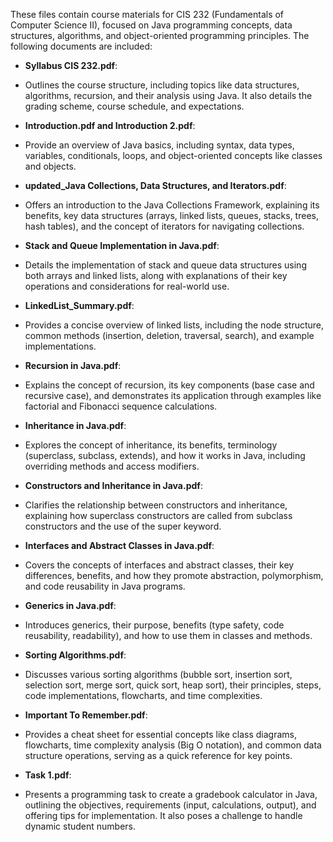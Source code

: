 These files contain course materials for CIS 232 (Fundamentals of Computer Science II), focused on Java programming concepts, data structures, algorithms, and object-oriented programming principles. The following documents are included:

* **Syllabus CIS 232.pdf**: 
- Outlines the course structure, including topics like data structures, algorithms, recursion, and their analysis using Java. It also details the grading scheme, course schedule, and expectations.
* **Introduction.pdf and Introduction 2.pdf**: 
- Provide an overview of Java basics, including syntax, data types, variables, conditionals, loops, and object-oriented concepts like classes and objects.
* **updated_Java Collections, Data Structures, and Iterators.pdf**: 
- Offers an introduction to the Java Collections Framework, explaining its benefits, key data structures (arrays, linked lists, queues, stacks, trees, hash tables), and the concept of iterators for navigating collections.
* **Stack and Queue Implementation in Java.pdf**: 
- Details the implementation of stack and queue data structures using both arrays and linked lists, along with explanations of their key operations and considerations for real-world use.
* **LinkedList_Summary.pdf**: 
- Provides a concise overview of linked lists, including the node structure, common methods (insertion, deletion, traversal, search), and example implementations.
* **Recursion in Java.pdf**: 
- Explains the concept of recursion, its key components (base case and recursive case), and demonstrates its application through examples like factorial and Fibonacci sequence calculations.
* **Inheritance in Java.pdf**: 
- Explores the concept of inheritance, its benefits, terminology (superclass, subclass, extends), and how it works in Java, including overriding methods and access modifiers.
* **Constructors and Inheritance in Java.pdf**: 
- Clarifies the relationship between constructors and inheritance, explaining how superclass constructors are called from subclass constructors and the use of the super keyword.
* **Interfaces and Abstract Classes in Java.pdf**: 
- Covers the concepts of interfaces and abstract classes, their key differences, benefits, and how they promote abstraction, polymorphism, and code reusability in Java programs.
* **Generics in Java.pdf**: 
- Introduces generics, their purpose, benefits (type safety, code reusability, readability), and how to use them in classes and methods.
* **Sorting Algorithms.pdf**: 
- Discusses various sorting algorithms (bubble sort, insertion sort, selection sort, merge sort, quick sort, heap sort), their principles, steps, code implementations, flowcharts, and time complexities.
* **Important To Remember.pdf**: 
- Provides a cheat sheet for essential concepts like class diagrams, flowcharts, time complexity analysis (Big O notation), and common data structure operations, serving as a quick reference for key points.
* **Task 1.pdf**: 
- Presents a programming task to create a gradebook calculator in Java, outlining the objectives, requirements (input, calculations, output), and offering tips for implementation. It also poses a challenge to handle dynamic student numbers.
